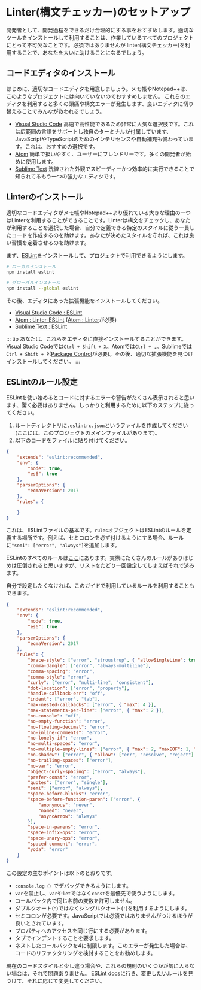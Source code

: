 <!--
# Setting up a linter
-->

# Linter(構文チェッカー)のセットアップ

<!--
As a developer, it's a good idea to make your development process as streamlined as possible. Installing and utilizing the right tools is an essential part of any project you're working on. Although it's not required, installing a linter will help you greatly.
-->

開発者として、開発過程をできるだけ合理的にする事をおすすめします。適切なツールをインストールして利用することは、作業しているすべてのプロジェクトにとって不可欠なことです。必須ではありませんが linter(構文チェッカー)を利用することで、あなたを大いに助けることになるでしょう。

<!--
## Installing a code editor
-->

## コードエディタのインストール

<!--
First, you will need a proper code editor. Using Notepad and Notepad++ is discouraged, as they're inefficient for projects like these. If you are using either, it is highly recommended to switch in order to save everyone lots of headaches and unnecessary syntax error questions.
-->

はじめに、適切なコードエディタを用意しましょう。メモ帳やNotepad++は、このようなプロジェクトには向いていないのでおすすめしません。
これらのエディタを利用すると多くの頭痛や構文エラーが発生します、良いエディタに切り替えることでみんなが救われるでしょう。

<!--
* [Visual Studio Code](https://code.visualstudio.com/) is a very popular choice known for being fast and powerful. It supports a broad range of languages and comes with its own terminal, as well as built-in intellisense and autocomplete for both JavaScript and TypeScript. This is the recommended choice.
* [Atom](https://atom.io/) is user-friendly, being concise and easy to navigate. This is what many developers use to get started.
* [Sublime Text](https://www.sublimetext.com/) is another powerful editor known for looking sleek and performing speedily and efficiently.
-->

* [Visual Studio Code](https://code.visualstudio.com/) 高速で高性能であるため非常に人気な選択肢です。これは広範囲の言語をサポートし独自のターミナルが付属しています、JavaScriptやTypeScriptのためのインテリセンスや自動補充も備わっています。これは、おすすめの選択です。
* [Atom](https://atom.io/) 簡単で扱いやすく、ユーザーにフレンドリーです。多くの開発者が始めに使用します。
* [Sublime Text](https://www.sublimetext.com/) 洗練された外観でスピーディーかつ効率的に実行できることで知られてるもう一つの強力なエディタです。

<!--
## Installing a linter
-->

## Linterのインストール

<!--
One of the major advantages proper code editors have over Notepad and Notepad++ is their ability to use linters. Linters check syntax and help you produce consistent code that follows certain style rules that you can define yourself, if you choose to do so. They help form good habits if you stick to a single configuration. When you start using a linter, you might be bombarded with errors at first. This is normal and perfectly fine. It might be a pain to get through during the initial process, but it's most definitely worth it.
-->

適切なコードエディタがメモ帳やNotepad++より優れている大きな理由の一つはLinterを利用することができることです。Linterは構文をチェックし、あなたが利用することを選択した場合、自分で定義できる特定のスタイルに従う一貫したコードを作成するのを助けます。あなたが決めたスタイルを守れば、これは良い習慣を定着させるのを助けます。

<!--
First, be sure to install the [ESLint package](https://www.npmjs.com/package/eslint) so that you have it available in your project.
-->

まず、[ESLint](https://www.npmjs.com/package/eslint)をインストールして、プロジェクトで利用できるようにします。

<!--
```bash
# locally
npm install eslint

# globally
npm install --global eslint
```
-->

```bash
# ローカルインストール
npm install eslint

# グローバルインストール
npm install --global eslint
```

<!--
Afterwards, install the appropriate plugin(s) for your editor of choice.
-->

その後、エディタにあった拡張機能をインストールしてください。

<!--
* [ESLint for Visual Studio Code](https://marketplace.visualstudio.com/items?itemName=dbaeumer.vscode-eslint)
* [Linter-ESLint for Atom](https://atom.io/packages/linter-eslint) (requires [Linter for Atom](https://atom.io/packages/linter))
* [ESLint for Sublime Text](https://packagecontrol.io/packages/ESLint)
-->

* [Visual Studio Code : ESLint](https://marketplace.visualstudio.com/items?itemName=dbaeumer.vscode-eslint)
* [Atom : Linter-ESLint](https://atom.io/packages/linter-eslint) ([Atom : Linter](https://atom.io/packages/linter)が必要)
* [Sublime Text : ESLint](https://packagecontrol.io/packages/ESLint)

<!--
::: tip
You can install each of these directly inside the editors themselves. For Visual Studio Code, press `Ctrl + Shift + X`. For Atom, press `Ctrl + ,` and click on "Install". For Sublime, press `Ctrl + Shift + P` and search for "Install Package" (available via [Package Control](https://packagecontrol.io/installation)). After that, you may then search for the appropriate plugin and install it through there.
:::
-->

::: tip
あなたは、これらをエディタに直接インストールすることができます。Visual Studio Codeでは`Ctrl + Shift + X`。Atomでは`Ctrl + ,`。Sublimeでは `Ctrl + Shift + P`([Package Control](https://packagecontrol.io/installation)が必要)。その後、適切な拡張機能を見つけインストールしてください。
:::

<!--
## Setting up ESLint rules
-->

## ESLintのルール設定

<!--
ESLint may display a lot of warnings and errors about your code when you start using it, but don't let this startle you. In order to get started, follow these steps:
-->

ESLintを使い始めるとコードに対するエラーや警告がたくさん表示されると思います、驚く必要はありません。しっかりと利用するために以下のステップに従ってください。

<!--
1. Create a file in your root directory named `.eslintrc.json` (where your main project file is located).
2. Copy the code below into the file.
-->

1. ルートディレクトリに`.eslintrc.json`というファイルを作成してください(ここには、このプロジェクトのメインファイルがあります)。
2. 以下のコードをファイルに貼り付けてください。

```json
{
	"extends": "eslint:recommended",
	"env": {
		"node": true,
		"es6": true
	},
	"parserOptions": {
		"ecmaVersion": 2017
	},
	"rules": {

	}
}
```

<!--
This is the base of what an ESLint file will look like. The `rules` object is where you'll define what rules you want to apply to ESLint. For example, if you want to make sure you never miss a semicolon, the `"semi": ["error", "always"]` rule is what you'll want to add inside that object.
-->

これは、ESLintファイルの基本です。`rules`オブジェクトはESLintのルールを定義する場所です。例えば、セミコロンを必ず付けるようにする場合、ルールに`"semi": ["error", "always"]`を追加します。

<!--
You can find a list of all of ESLint's rules on their site, located [here](https://eslint.org/). There are indeed many rules and it may be overwhelming at first, but you'll only need to go through the list and define your file once.
-->

ESLintのすべてのルールは[ここ](https://eslint.org/)にあります。実際にたくさんのルールがありはじめは圧倒されると思いますが、リストをたどり一回設定してしまえばそれで済みます。

<!--
Alternatively, if you don't want to go through everything one-by-one on your own, you can use the ESLint file we use for this guide.
-->

自分で設定したくなければ、このガイドで利用しているルールを利用することもできます。

```json
{
	"extends": "eslint:recommended",
	"env": {
		"node": true,
		"es6": true
	},
	"parserOptions": {
		"ecmaVersion": 2017
	},
	"rules": {
		"brace-style": ["error", "stroustrup", { "allowSingleLine": true }],
		"comma-dangle": ["error", "always-multiline"],
		"comma-spacing": "error",
		"comma-style": "error",
		"curly": ["error", "multi-line", "consistent"],
		"dot-location": ["error", "property"],
		"handle-callback-err": "off",
		"indent": ["error", "tab"],
		"max-nested-callbacks": ["error", { "max": 4 }],
		"max-statements-per-line": ["error", { "max": 2 }],
		"no-console": "off",
		"no-empty-function": "error",
		"no-floating-decimal": "error",
		"no-inline-comments": "error",
		"no-lonely-if": "error",
		"no-multi-spaces": "error",
		"no-multiple-empty-lines": ["error", { "max": 2, "maxEOF": 1, "maxBOF": 0 }],
		"no-shadow": ["error", { "allow": ["err", "resolve", "reject"] }],
		"no-trailing-spaces": ["error"],
		"no-var": "error",
		"object-curly-spacing": ["error", "always"],
		"prefer-const": "error",
		"quotes": ["error", "single"],
		"semi": ["error", "always"],
		"space-before-blocks": "error",
		"space-before-function-paren": ["error", {
			"anonymous": "never",
			"named": "never",
			"asyncArrow": "always"
		}],
		"space-in-parens": "error",
		"space-infix-ops": "error",
		"space-unary-ops": "error",
		"spaced-comment": "error",
		"yoda": "error"
	}
}
```

<!--
The major points of this setup would be:
-->

この設定の主なポイントは以下のとおりです。

<!--
* Allowing you to debug with `console.log()`;
* Prefer using `const` over `let` or `var`, as well as disallow `var`;
* Disapproving of variables with the same name in callbacks;
* Requiring single quotes over double quotes;
* Requiring semicolons. While it's not required in JavaScript, it's considered one of the most common best practices to follow;
* Requiring accessing properties to be on the same line;
* Requiring indenting to be done with tabs;
* Limiting nested callbacks to 4. If you hit this error, it is a good idea to consider refactoring your code.
-->

* `console.log（）`でデバッグできるようにします。
* `var`を禁止し、`var`や`let`ではなく`const`を最優先で使うようにします。
* コールバック内で同じ名前の変数を許可しません。
* ダブルクオート(`"`)ではなくシングルクオート(`'`)を利用するようにします。
* セミコロンが必要です。JavaScriptでは必須ではありませんがつけるほうが良いとされています。
* プロパティへのアクセスを同じ行にする必要があります。
* タブでインデントすることを要求します。
* ネストしたコールバックを4に制限します。このエラーが発生した場合は、コードのリファクタリングを検討することをお勧めします。

<!--
If your current code style is a bit different or you simply don't like a few of these rules, that's perfectly fine! Just head over to the [ESLint docs](https://eslint.org/docs/rules/), find the rule(s) you want to modify, and change them accordingly.
-->

現在のコードスタイルと少し違う場合や、これらの規則のいくつかが気に入らない場合は、それで問題ありません。
[ESLint docs](https://eslint.org/docs/rules/)に行き、変更したいルールを見つけて、それに応じて変更してください。
